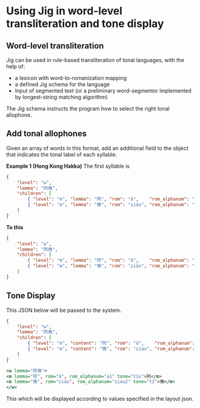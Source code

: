 # Using Jig in word-level transliteration and tone display

## Word-level transliteration

Jig can be used in rule-based transliteration of tonal languages, with the help of:

* a lexicon with word-to-romanization mapping
* a defined Jig schema for the language
* Input of segmented text (or a preliminary word-segmentor implemented by longest-string matching algorithm)

The Jig schema instructs the program how to select the right tonal allophone.


## Add tonal allophones

Given an array of words in this format, add an additional field to the object that indicates the tonal label of each syllable.

**Example 1 (Hong Kong Hakka)** The first syllable is 
```json
{
    "level": "w",
    "lemma": "阿僬",
    "children": [
        { "level": "m", "lemma": "阿", "rom": "á",    "rom_alphanum": "a1" },
        { "level": "m", "lemma": "僬", "rom": "ziāu", "rom_alphanum": "ziau2" },
    ]
}
```

**To this**
```json
{
    "level": "w",
    "lemma": "阿僬",
    "children": [
        { "level": "m", "lemma": "阿", "rom": "á",    "rom_alphanum": "a1"    , "tone": "t1x"},
        { "level": "m", "lemma": "僬", "rom": "ziāu", "rom_alphanum": "ziau2" , "tone": "t2"}
    ]
}
```

## Tone Display

This JSON below will be passed to the system.

```json
{
    "level": "w",
    "lemma": "阿僬",
    "children": [
        { "level": "m", "content": "阿", "rom": "á",    "rom_alphanum": "a1"    , "tone": "t1x"},
        { "level": "m", "content": "僬", "rom": "ziāu", "rom_alphanum": "ziau2" , "tone": "t2"}
    ]
}
```

```xml
<w lemma="阿僬">
<m lemma="阿", rom="á", rom_alphanum="a1" tone="t1x">阿</m>
<m lemma="僬", rom="ziāu", rom_alphanum="ziau2" tone="t2">僬</m>
</w>
```

This which will be displayed according to values specified in the layout json.



